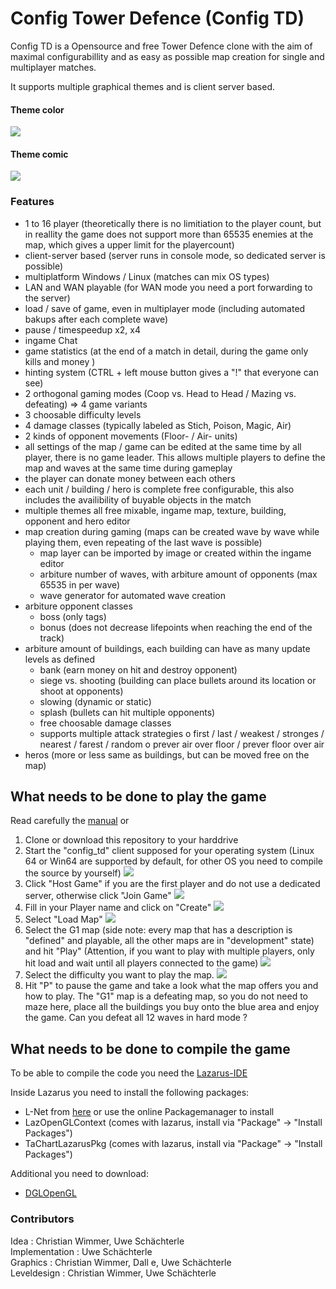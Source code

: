 # Config Tower Defence (Config TD)

Config TD is a Opensource and free Tower Defence clone with the aim of maximal configurabillity and as easy as possible map creation for single and multiplayer matches.

It supports multiple graphical themes and is client server based.

#### Theme color
![](preview_color.png)

#### Theme comic
![](preview_comic.png)

### Features
- 1 to 16 player (theoretically there is no limitiation to the player count, but in reallity the game does not support more than 65535 enemies at the map, which gives a upper limit for the playercount)
- client-server based (server runs in console mode, so dedicated server is possible)
- multiplatform Windows / Linux (matches can mix OS types)
- LAN and WAN playable (for WAN mode you need a port forwarding to the server)
- load / save of game, even in multiplayer mode (including automated bakups after each complete wave)
- pause / timespeedup x2, x4 
- ingame Chat
- game statistics (at the end of a match in detail, during the game only kills and money )
- hinting system (CTRL + left mouse button gives a "!" that everyone can see)
- 2 orthogonal gaming modes (Coop vs. Head to Head / Mazing vs. defeating) => 4 game variants
- 3 choosable difficulty levels
- 4 damage classes (typically labeled as Stich, Poison, Magic, Air)
- 2 kinds of opponent movements (Floor- / Air- units)
- all settings of the map / game can be edited at the same time by all player, there is no game leader. This allows multiple players to define the map and waves at the same time during gameplay
- the player can donate money between each others
- each unit / building / hero is complete free configurable, this also includes the availibility of buyable objects in the match
- multiple themes all free mixable, ingame map, texture, building, opponent and hero editor
- map creation during gaming (maps can be created wave by wave while playing them, even repeating of the last wave is possible)
  * map layer can be imported by image or created within the ingame editor
  * arbiture number of waves, with arbiture amount of opponents (max 65535 in per wave)
  * wave generator for automated wave creation
- arbiture opponent classes
  * boss (only tags)
  * bonus (does not decrease lifepoints when reaching the end of the track)
- arbiture amount of buildings, each building can have as many update levels as defined
  * bank (earn money on hit and destroy opponent)
  * siege vs. shooting (building can place bullets around its location or shoot at opponents)
  * slowing (dynamic or static)
  * splash (bullets can hit multiple opponents)
  * free choosable damage classes
  * supports multiple attack strategies
    o first / last / weakest / stronges / nearest / farest / random
    o prever air over floor / prever floor over air
- heros (more or less same as buildings, but can be moved free on the map)  

## What needs to be done to play the game

Read carefully the [manual](manual.md) or

1. Clone or download this repository to your harddrive
2. Start the "config_td" client supposed for your operating system (Linux 64 or Win64 are supported by default, for other OS you need to compile the source by yourself) ![](game_started.png)
3. Click "Host Game" if you are the first player and do not use a dedicated server, otherwise click "Join Game" ![](host_game.png)
4. Fill in your Player name and click on "Create" ![](select_map.png)
5. Select "Load Map" ![](select_G1_map.png)
6. Select the G1 map (side note: every map that has a description is "defined" and playable, all the other maps are in "development" state) and hit "Play" (Attention, if you want to play with multiple players, only hit load and wait until all players connected to the game) ![](select_difficulty.png)
7. Select the difficulty you want to play the map. ![](in_game.png)
8. Hit "P" to pause the game and take a look what the map offers you and how to play. The "G1" map is a defeating map, so you do not need to maze here, place all the buildings you buy onto the blue area and enjoy the game. Can you defeat all 12 waves in hard mode ?

## What needs to be done to compile the game

To be able to compile the code you need the [Lazarus-IDE](https://www.lazarus-ide.org)

Inside Lazarus you need to install the following packages:
- L-Net from [here](https://github.com/almindor/lnet) or use the online Packagemanager to install
- LazOpenGLContext (comes with lazarus, install via "Package" -> "Install Packages")
- TaChartLazarusPkg (comes with lazarus, install via "Package" -> "Install Packages")

Additional you need to download:
- [DGLOpenGL](https://github.com/saschawillems/dglopengl)

### Contributors
Idea : Christian Wimmer, Uwe Schächterle<br>
Implementation : Uwe Schächterle<br>
Graphics : Christian Wimmer, Dall e, Uwe Schächterle<br>
Leveldesign : Christian Wimmer, Uwe Schächterle<br>
